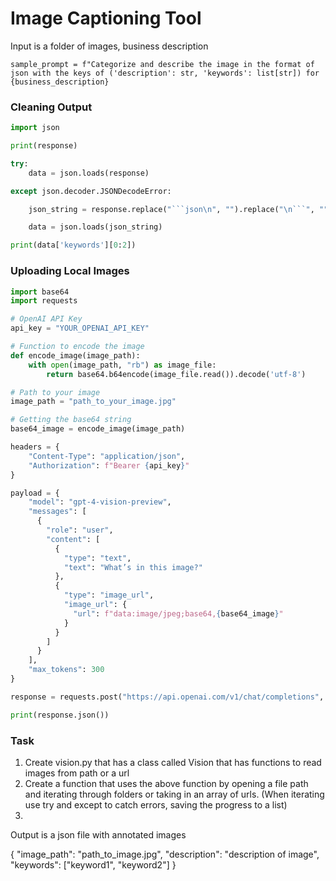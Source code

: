 # Image Captioning Tool

Input is a folder of images, business description

`sample_prompt = f"Categorize and describe the image in the format of json with the keys of ('description': str, 'keywords': list[str]) for {business_description}`

### Cleaning Output

```python
import json

print(response)

try:
    data = json.loads(response)

except json.decoder.JSONDecodeError:

    json_string = response.replace("```json\n", "").replace("\n```", "")

    data = json.loads(json_string)

print(data['keywords'][0:2])
```

### Uploading Local Images

```python
import base64
import requests

# OpenAI API Key
api_key = "YOUR_OPENAI_API_KEY"

# Function to encode the image
def encode_image(image_path):
    with open(image_path, "rb") as image_file:
        return base64.b64encode(image_file.read()).decode('utf-8')

# Path to your image
image_path = "path_to_your_image.jpg"

# Getting the base64 string
base64_image = encode_image(image_path)

headers = {
    "Content-Type": "application/json",
    "Authorization": f"Bearer {api_key}"
}

payload = {
    "model": "gpt-4-vision-preview",
    "messages": [
      {
        "role": "user",
        "content": [
          {
            "type": "text",
            "text": "What’s in this image?"
          },
          {
            "type": "image_url",
            "image_url": {
              "url": f"data:image/jpeg;base64,{base64_image}"
            }
          }
        ]
      }
    ],
    "max_tokens": 300
}

response = requests.post("https://api.openai.com/v1/chat/completions", headers=headers, json=payload)

print(response.json())
```

### Task

1. Create vision.py that has a class called Vision that has functions to read images from path or a url
2. Create a function that uses the above function by opening a file path and iterating through folders or taking in an array of urls. (When iterating use try and except to catch errors, saving the progress to a list)
3. 

Output is a json file with annotated images

{
    "image_path": "path_to_image.jpg",
    "description": "description of image",
    "keywords": ["keyword1", "keyword2"]
}
